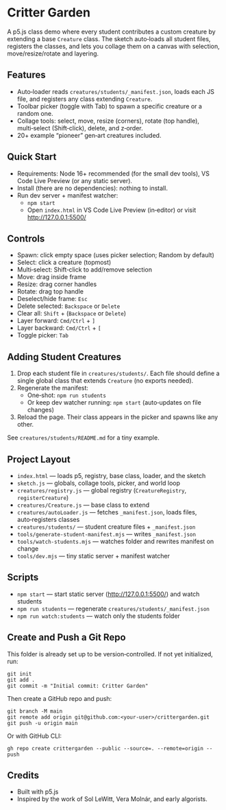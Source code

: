# Critter Garden

A p5.js class demo where every student contributes a custom creature by extending a base `Creature` class. The sketch auto‑loads all student files, registers the classes, and lets you collage them on a canvas with selection, move/resize/rotate and layering.

## Features
- Auto‑loader reads `creatures/students/_manifest.json`, loads each JS file, and registers any class extending `Creature`.
- Toolbar picker (toggle with Tab) to spawn a specific creature or a random one.
- Collage tools: select, move, resize (corners), rotate (top handle), multi‑select (Shift‑click), delete, and z‑order.
- 20+ example “pioneer” gen‑art creatures included.

## Quick Start
- Requirements: Node 16+ recommended (for the small dev tools), VS Code Live Preview (or any static server).
- Install (there are no dependencies): nothing to install.
- Run dev server + manifest watcher:
  - `npm start`
  - Open `index.html` in VS Code Live Preview (in‑editor) or visit http://127.0.0.1:5500/

## Controls
- Spawn: click empty space (uses picker selection; Random by default)
- Select: click a creature (topmost)
- Multi‑select: Shift‑click to add/remove selection
- Move: drag inside frame
- Resize: drag corner handles
- Rotate: drag top handle
- Deselect/hide frame: `Esc`
- Delete selected: `Backspace` or `Delete`
- Clear all: `Shift` + (`Backspace` or `Delete`)
- Layer forward: `Cmd/Ctrl` + `]`
- Layer backward: `Cmd/Ctrl` + `[` 
- Toggle picker: `Tab`

## Adding Student Creatures
1. Drop each student file in `creatures/students/`. Each file should define a single global class that extends `Creature` (no exports needed).
2. Regenerate the manifest:
   - One‑shot: `npm run students`
   - Or keep dev watcher running: `npm start` (auto‑updates on file changes)
3. Reload the page. Their class appears in the picker and spawns like any other.

See `creatures/students/README.md` for a tiny example.

## Project Layout
- `index.html` — loads p5, registry, base class, loader, and the sketch
- `sketch.js` — globals, collage tools, picker, and world loop
- `creatures/registry.js` — global registry (`CreatureRegistry`, `registerCreature`)
- `creatures/Creature.js` — base class to extend
- `creatures/autoLoader.js` — fetches `_manifest.json`, loads files, auto‑registers classes
- `creatures/students/` — student creature files + `_manifest.json`
- `tools/generate-student-manifest.mjs` — writes `_manifest.json`
- `tools/watch-students.mjs` — watches folder and rewrites manifest on change
- `tools/dev.mjs` — tiny static server + manifest watcher

## Scripts
- `npm start` — start static server (http://127.0.0.1:5500/) and watch students
- `npm run students` — regenerate `creatures/students/_manifest.json`
- `npm run watch:students` — watch only the students folder

## Create and Push a Git Repo
This folder is already set up to be version‑controlled. If not yet initialized, run:

```
git init
git add .
git commit -m "Initial commit: Critter Garden"
```

Then create a GitHub repo and push:

```
git branch -M main
git remote add origin git@github.com:<your-user>/crittergarden.git
git push -u origin main
```

Or with GitHub CLI:

```
gh repo create crittergarden --public --source=. --remote=origin --push
```

## Credits
- Built with p5.js
- Inspired by the work of Sol LeWitt, Vera Molnár, and early algorists.
